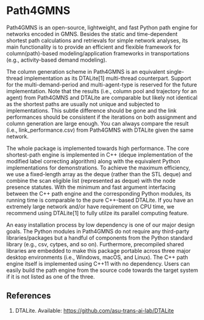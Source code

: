 # Path4GMNS

Path4GMNS is an open-source, lightweight, and fast Python path engine for networks encoded in GMNS. Besides the static and time-dependent shortest path calculations and retrievals for simple network analyses, its main functionality is to provide an efficient and flexible framework for column(path)-based modeling/application frameworks in transportations (e.g., activity-based demand modeling).

The column generation scheme in Path4GMNS is an equivalent single-thread implementation as its DTALite[1] multi-thread counterpart. Support for the multi-demand-period and multi-agent-type is reserved for the future implementation. Note that the results (i.e., column pool and trajectory for an agent) from Path4GMNS and DTALite are comparable but likely not identical as the shortest paths are usually not unique and subjected to implementations. This subtle difference should be gone and the link performances should be consistent if the iterations on both assignment and column generation are large enough. You can always compare the result (i.e., link_performance.csv) from Path4GMNS with DTALite given the same network.

The whole package is implemented towards high performance. The core shortest-path engine is implemented in C++ (deque implementation of the modified label correcting algorithm) along with the equivalent Python implementations for demonstrations. To achieve the maximum efficiency, we use a fixed-length array as the deque (rather than the STL deque) and combine the scan eligible list (represented as deque) with the node presence statutes. With the minimum and fast argument interfacing between the C++ path engine and the corresponding Python modules, its running time is comparable to the pure C++-based DTALite. If you have an extremely large network and/or have requirement on CPU time, we recommend using DTALite[1] to fully utilze its parallel computing feature.

An easy installation process by low dependency is one of our major design goals. The Python modules in Path4GMNS do not require any third-party libraries/packages but a handful of components from the Python standard library (e.g., csv, cytpes, and so on). Furthermore, precompiled shared libraries are embedded to make this package portable across three major desktop environments (i.e., Windows, macOS, and Linux). The C++ path engine itself is implemented using C++11 with no dependency. Users can easily build the path engine from the source code towards the target system if it is not listed as one of the three.

## References
1. DTALite. Available: https://github.com/asu-trans-ai-lab/DTALite